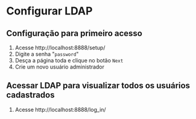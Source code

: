 # Configurar LDAP

## Configuração para primeiro acesso
1. Acesse http://localhost:8888/setup/
2. Digite a senha "```password```"
3. Desça a página toda e clique no botão ```Next```
4. Crie um novo usuário administrador

## Acessar LDAP para visualizar todos os usuários cadastrados
1. Acesse http://localhost:8888/log_in/

